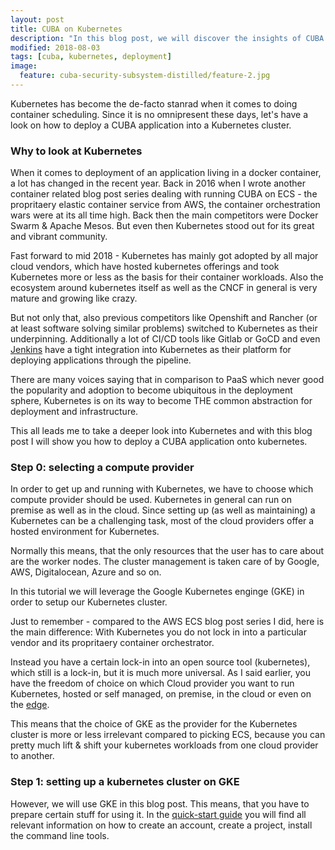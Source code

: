 ```yaml
---
layout: post
title: CUBA on Kubernetes
description: "In this blog post, we will discover the insights of CUBA's Security subsystem and how different business security requirements can be achieved."
modified: 2018-08-03
tags: [cuba, kubernetes, deployment]
image:
  feature: cuba-security-subsystem-distilled/feature-2.jpg
---
```


Kubernetes has become the de-facto stanrad when it comes to doing container scheduling. Since it is no omnipresent these days, let's have a look on how
to deploy a CUBA application into a Kubernetes cluster.

<!-- more -->


### Why to look at Kubernetes

When it comes to deployment of an application living in a docker container, a lot
has changed in the recent year. Back in 2016 when I wrote another container related blog post series dealing with running CUBA on ECS - the propritaery elastic container service from AWS, the container orchestration wars were at its all time high. Back then the main competitors were Docker Swarm & Apache Mesos. But even then Kubernetes stood out for its great and vibrant community.

Fast forward to mid 2018 - Kubernetes has mainly got adopted by all major cloud vendors, which have hosted kubernetes offerings and took Kubernetes more or less as the basis for their container workloads. Also the ecosystem around kubernetes itself as well as the CNCF in general is very mature and growing like crazy.

But not only that, also previous competitors like Openshift and Rancher (or at least software solving similar problems) switched to Kubernetes as their underpinning. Additionally a lot of CI/CD tools like Gitlab or GoCD and even [Jenkins](https://jenkins-x.io/) have a tight integration into Kubernetes as their platform for deploying applications through the pipeline.

There are many voices saying that in comparison to PaaS which never good the popularity and adoption to become ubiquitous in the deployment sphere, Kubernetes
is on its way to become THE common abstraction for deployment and infrastructure.


This all leads me to take a deeper look into Kubernetes and with this blog post
I will show you how to deploy a CUBA application onto kubernetes.

### Step 0: selecting a compute provider

In order to get up and running with Kubernetes, we have to choose which compute provider should be used. Kubernetes in general can run on premise as well as in the cloud. Since setting up (as well as maintaining) a Kubernetes can be a challenging task, most of the cloud providers offer a hosted environment for Kubernetes.

Normally this means, that the only resources that the user has to care about are the worker nodes. The cluster management is taken care of by Google, AWS, Digitalocean, Azure and so on.

In this tutorial we will leverage the Google Kubernetes enginge (GKE) in order to setup our Kubernetes cluster.

Just to remember - compared to the AWS ECS blog post series I did, here is the main difference: With Kubernetes you do not lock in into a particular vendor and its propritaery container orchestrator.

Instead you have a certain lock-in into an open source tool (kubernetes), which still is a lock-in, but it is much more universal. As I said earlier, you have the freedom of choice on which Cloud provider you want to run Kubernetes, hosted or self managed, on premise, in the cloud or even on the [edge](https://azure.microsoft.com/de-de/blog/manage-azure-iot-edge-deployments-with-kubernetes/).

This means that the choice of GKE as the provider for the Kubernetes cluster is more or less irrelevant compared to picking ECS, because you can pretty much lift & shift your kubernetes workloads from one cloud provider to another.


### Step 1: setting up a kubernetes cluster on GKE

However, we will use GKE in this blog post. This means, that you have to prepare certain stuff for using it. In the [quick-start guide](https://cloud.google.com/kubernetes-engine/docs/quickstart) you will find all relevant information on how to create an account, create a project, install the command line tools.
